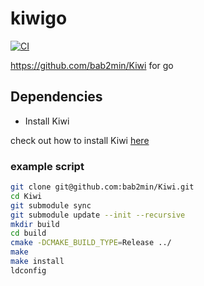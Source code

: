 # kiwigo

[![CI](https://github.com/codingpot/kiwigo/actions/workflows/ci.yaml/badge.svg)](https://github.com/codingpot/kiwigo/actions/workflows/ci.yaml)

https://github.com/bab2min/Kiwi for go

## Dependencies

- Install Kiwi

check out how to install Kiwi [here](https://github.com/bab2min/Kiwi#%EC%84%A4%EC%B9%98)

### example script

```bash
git clone git@github.com:bab2min/Kiwi.git
cd Kiwi
git submodule sync
git submodule update --init --recursive
mkdir build
cd build
cmake -DCMAKE_BUILD_TYPE=Release ../
make
make install
ldconfig
```
